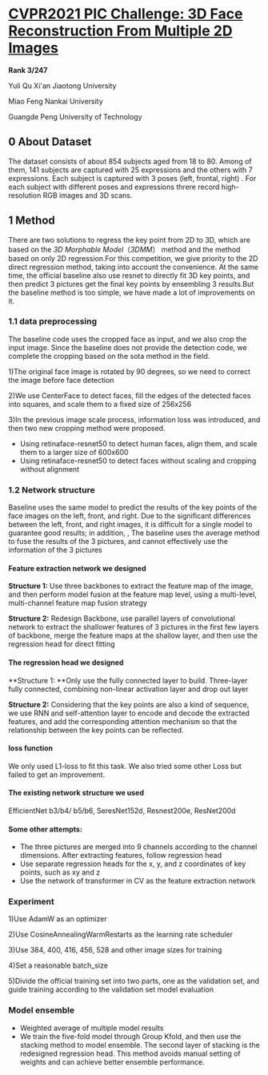 # [CVPR2021 PIC Challenge: 3D Face Reconstruction From Multiple 2D Images](https://tianchi.aliyun.com/competition/entrance/531885/rankingList)

**Rank 3/247**

Yuli Qu      Xi'an Jiaotong University

Miao Feng      Nankai University

Guangde Peng       University of Technology

## 0 About Dataset

The dataset consists of about 854 subjects aged from 18 to 80. Among of them, 141 subjects are captured with 25 expressions and the others with 7 expressions. Each subject is captured with 3 poses (left, frontal, right) . For each subject with different poses and expressions threre record high-resolution RGB images and 3D scans.



## 1 Method

There are two solutions to regress the key point from 2D to 3D, which are based on the *3D Morphable Model*（*3DMM*） method and the method based on only 2D regression.For this competition, we give priority to the 2D direct regression method, taking into account the convenience. At the same time, the official baseline also use resnet to directly fit 3D key points, and then predict 3 pictures  get the final key points by ensembling 3 results.But the baseline method is too simple, we have made a lot of improvements on it.

### 1.1 data preprocessing

The baseline code uses the cropped face as input, and we also crop the input image. Since the baseline does not provide the detection code, we complete the cropping based on the sota method in the field.

1)The original face image is rotated by 90 degrees, so we need to correct the image before face detection

2)We use CenterFace to detect faces, fill the edges of the detected faces into squares, and scale them to a fixed size of 256x256

3)In the previous image scale process, information loss was introduced, and then two new cropping method were proposed.

 - Using retinaface-resnet50 to detect human faces, align them, and scale them to a larger size of 600x600
 - Using retinaface-resnet50 to detect faces without scaling and cropping without alignment



### 1.2 Network structure

 Baseline uses the same model to predict the results of the key points of the face images on the left, front, and right. Due to the significant differences between the left, front, and right images, it is difficult for a single model to guarantee good results; in addition, , The baseline uses the average method to fuse the results of the 3 pictures, and cannot effectively use the information of the 3 pictures

#### Feature extraction network we designed

**Structure 1:** Use three backbones to extract the feature map of the image, and then perform model fusion at the feature map level, using a multi-level, multi-channel feature map fusion strategy

**Structure 2:** Redesign Backbone, use parallel layers of convolutional network to extract the shallower features of 3 pictures in the first few layers of backbone, merge the feature maps at the shallow layer, and then use the regression head for direct fitting

#### The regression head we designed

**Structure 1: **Only use the fully connected layer to build. Three-layer fully connected, combining non-linear activation layer and drop out layer

**Structure 2:** Considering that the key points are also a kind of sequence, we use RNN and self-attention layer to encode and decode the extracted features, and add the corresponding attention mechanism so that the relationship between the key points can be reflected.

#### loss function

We only used L1-loss to fit this task. We also tried some other Loss but failed to get an improvement.

#### The existing network structure we used

EfficientNet b3/b4/ b5/b6, SeresNet152d, Resnest200e, ResNet200d

#### Some other attempts:

- The three pictures are merged into 9 channels according to the channel dimensions. After extracting features, follow regression head
- Use separate regression heads for the x, y, and z coordinates of key points, such as xy and z
- Use the network of transformer in CV as the feature extraction network



### Experiment

1)Use AdamW as an optimizer

2)Use CosineAnnealingWarmRestarts as the learning rate scheduler

3)Use 384, 400, 416, 456, 528 and other image sizes for training

4)Set a reasonable batch_size

5)Divide the official training set into two parts, one as the validation set, and guide training according to the validation set model evaluation

### Model ensemble

- Weighted average of multiple model results
- We train the five-fold model through Group Kfold, and then use the stacking method to model ensemble. The second layer of stacking is the redesigned regression head. This method avoids manual setting of weights and can achieve better ensemble performance.